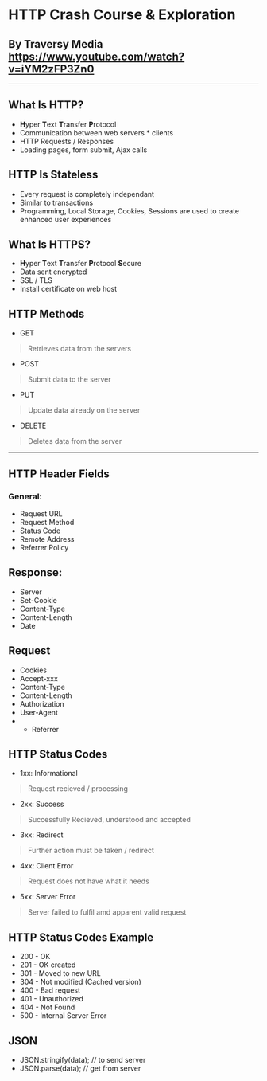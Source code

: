 # HTTP Crash Course & Exploration

## By Traversy Media https://www.youtube.com/watch?v=iYM2zFP3Zn0

---

## What Is HTTP?
 - **H**yper **T**ext **T**ransfer **P**rotocol
 - Communication between web servers * clients
 - HTTP Requests / Responses
 - Loading pages, form submit, Ajax calls

## HTTP Is Stateless
 - Every request is completely independant
 - Similar to transactions
 - Programming, Local Storage, Cookies, Sessions are used to create enhanced user experiences

## What Is HTTPS?
 - **H**yper **T**ext **T**ransfer **P**rotocol **S**ecure
 - Data sent encrypted
 - SSL / TLS 
 - Install certificate on web host

## HTTP Methods
 - GET
 > Retrieves data from the servers
 - POST
 > Submit data to the server
 - PUT
 > Update data already on the server
 - DELETE
 > Deletes data from the server

---

## HTTP Header Fields
 
### General:
 - Request URL
 - Request Method
 - Status Code
 - Remote Address
 - Referrer Policy

## Response:
 - Server
 - Set-Cookie
 - Content-Type
 - Content-Length
 - Date

## Request
 - Cookies
 - Accept-xxx
 - Content-Type
 - Content-Length
 - Authorization
 - User-Agent
 - - Referrer

## HTTP Status Codes
 - 1xx: Informational
 > Request recieved / processing
 - 2xx: Success
 > Successfully Recieved, understood and accepted
 - 3xx: Redirect
 > Further action must be taken / redirect
 - 4xx: Client Error
 > Request does not have what it needs
 - 5xx: Server Error
 > Server failed to fulfil amd apparent valid request

## HTTP Status Codes Example
 - 200 - OK
 - 201 - OK created
 - 301 - Moved to new URL
 - 304 - Not modified (Cached version)
 - 400 - Bad request
 - 401 - Unauthorized
 - 404 - Not Found
 - 500 - Internal Server Error

 ## JSON 
 - JSON.stringify(data);    // to send server
 - JSON.parse(data);        // get from server
